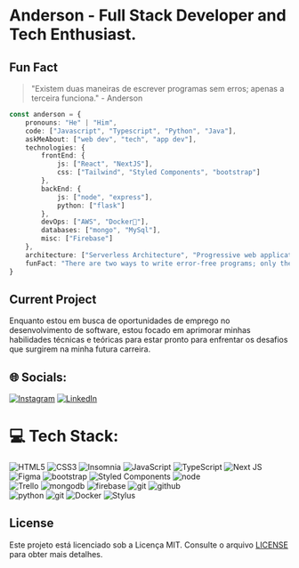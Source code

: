 # Anderson - Full Stack Developer and Tech Enthusiast.

## Fun Fact
> "Existem duas maneiras de escrever programas sem erros; apenas a terceira funciona." - Anderson
> 
```typescript
const anderson = {
    pronouns: "He" | "Him",
    code: ["Javascript", "Typescript", "Python", "Java"],
    askMeAbout: ["web dev", "tech", "app dev"],
    technologies: {
        frontEnd: {
            js: ["React", "NextJS"],
            css: ["Tailwind", "Styled Components", "bootstrap"]
        },
        backEnd: {
            js: ["node", "express"],
            python: ["flask"]
        },
        devOps: ["AWS", "Docker🐳"],
        databases: ["mongo", "MySql"],
        misc: ["Firebase"]
    },
    architecture: ["Serverless Architecture", "Progressive web applications", "Single page applications"],
    funFact: "There are two ways to write error-free programs; only the third one works"
}
```

## Current Project

Enquanto estou em busca de oportunidades de emprego no desenvolvimento de software, estou focado em aprimorar minhas habilidades técnicas e teóricas para estar pronto para enfrentar os desafios que surgirem na minha futura carreira.

## 🌐 Socials:
[![Instagram](https://img.shields.io/badge/Instagram-%23E4405F.svg?logo=Instagram&logoColor=white)](https://www.instagram.com/_anderson.jhonatan/)
[![LinkedIn](https://img.shields.io/badge/LinkedIn-%230077B5.svg?logo=linkedin&logoColor=white)](https://www.linkedin.com/in/anderson-jhonatan/)

# 💻 Tech Stack:
![HTML5](https://img.shields.io/badge/html%205-grey?style=for-the-badge&logo=html5&logoColor=white&labelColor=8E2DE2)
![CSS3](https://img.shields.io/badge/css%203-grey?style=for-the-badge&logo=css3&logoColor=white&labelColor=8E2DE2)
![Insomnia](https://img.shields.io/badge/Insomnia-grey?style=for-the-badge&logo=insomnia&logoColor=white&labelColor=8E2DE2) 
![JavaScript](https://img.shields.io/badge/-JavaScript-grey?style=for-the-badge&logo=javascript&logoColor=white&labelColor=8E2DE2)
![TypeScript](https://img.shields.io/badge/typescript-grey.svg?style=for-the-badge&logo=typescript&logoColor=white&labelColor=8E2DE2)
![Next JS](https://img.shields.io/badge/Next-grey?style=for-the-badge&logo=next.js&logoColor=white&labelColor=8E2DE2) 
<br>
![Figma](https://img.shields.io/badge/figma-grey.svg?style=for-the-badge&logo=figma&logoColor=white&labelColor=8E2DE2) 
![bootstrap](https://img.shields.io/badge/-bootstrap-grey?style=for-the-badge&logo=bootstrap&logoColor=white&labelColor=8E2DE2)
![Styled Components](https://img.shields.io/badge/styled--components-grey?style=for-the-badge&logo=styled-components&logoColor=white&labelColor=8E2DE2)
![node](https://img.shields.io/badge/-node-grey?style=for-the-badge&logo=node.js&logoColor=white&labelColor=8E2DE2)
<br>
![Trello](https://img.shields.io/badge/Trello-grey.svg?style=for-the-badge&logo=Trello&logoColor=white&labelColor=8E2DE2)
![mongodb](https://img.shields.io/badge/-mongodb-grey?style=for-the-badge&logo=mongodb&logoColor=white&labelColor=8E2DE2)
![firebase](https://img.shields.io/badge/-firebase-grey?style=for-the-badge&logo=firebase&logoColor=white&labelColor=8E2DE2)
![git](https://img.shields.io/badge/-git-grey?style=for-the-badge&logo=git&logoColor=white&labelColor=8E2DE2)
![github](https://img.shields.io/badge/-github-grey?style=for-the-badge&logo=github&logoColor=white&labelColor=8E2DE2)
<br>
![python](https://img.shields.io/badge/-python-grey?style=for-the-badge&logo=python&logoColor=white&labelColor=8E2DE2)
![git](https://img.shields.io/badge/-git-grey?style=for-the-badge&logo=git&logoColor=white&labelColor=8E2DE2)
![Docker](https://img.shields.io/badge/docker-grey.svg?style=for-the-badge&logo=docker&logoColor=white&labelColor=8E2DE2)
![Stylus](https://img.shields.io/badge/stylus-grey.svg?style=for-the-badge&logo=stylus&logoColor=white&labelColor=8E2DE2) 

## License

Este projeto está licenciado sob a Licença MIT. Consulte o arquivo [LICENSE](LICENSE) para obter mais detalhes.
